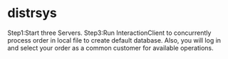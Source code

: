 # distrsys
Step1:Start three Servers.
Step3:Run InteractionClient to concurrently process order in local file to create default database. Also, you will log in and select your order as a common customer for available operations.
